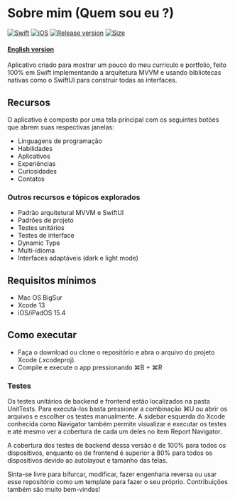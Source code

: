 # Sobre mim (Quem sou eu ?)

[![Swift](https://img.shields.io/badge/Swift-FA7343?style=for-the-badge&logo=swift&logoColor=white)](https://shields.io/) [![iOS](https://img.shields.io/badge/iOS/Mac-000000?style=for-the-badge&logo=ios&logoColor=white)](https://shields.io/) [![Release version](https://img.shields.io/badge/release-v1.1-blue.svg?&style=for-the-badge)](https://shields.io/) [![Size](https://img.shields.io/badge/size-7.6_MB-mint.svg?style=for-the-badge)](https://shields.io/)

#### [English version](README.md)
Aplicativo criado para mostrar um pouco do meu currículo e portfolio, feito 100% em Swift implementando a arquitetura MVVM e usando bibliotecas nativas como o SwiftUI para construir todas as interfaces.

## Recursos
O aplicativo é composto por uma tela principal com os seguintes botões que abrem suas respectivas janelas:
* Linguagens de programação
* Habilidades 
* Aplicativos
* Experiências
* Curiosidades
* Contatos
### Outros recursos e tópicos explorados 
* Padrão arquitetural MVVM e SwiftUI
* Padrões de projeto
* Testes unitários
* Testes de interface 
* Dynamic Type
* Multi-idioma
* Interfaces adaptáveis (dark e light mode)

## Requisitos mínimos
* Mac OS BigSur
* Xcode 13
* iOS/iPadOS 15.4 

## Como executar
* Faça o download ou clone o repositório e abra o arquivo do projeto Xcode (.xcodeproj).
* Compile e execute o app pressionando ⌘B + ⌘R

### Testes
Os testes unitários de backend e frontend estão localizados na pasta UnitTests. Para executá-los basta pressionar a combinação ⌘U ou abrir os arquivos e escolher os testes manualmente. A sidebar esquerda do Xcode conhecida como Navigator também permite visualizar e executar os testes e até mesmo ver a cobertura de cada um deles no item Report Navigator. 

A cobertura dos testes de backend dessa versão é de 100% para todos os dispositivos, enquanto os de frontend é superior a 80% para todos os dispositivos devido ao autolayout e tamanho das telas.   

Sinta-se livre para bifurcar, modificar, fazer engenharia reversa ou usar esse repositório como um template para fazer o seu próprio. Contribuições também são muito bem-vindas! 

